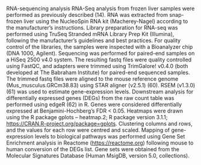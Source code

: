 # 
RNA-sequencing analysis 
RNA-Seq analysis from frozen liver samples were performed as previously described (14). RNA was extracted from snap-frozen liver using the NucleoSpin RNA kit (Macherey-Nagel) according to the manufacturer’s instructions. Library preparation for RNA-seq was performed using TruSeq Stranded mRNA Library Prep Kit (Illumina), following the manufacturer’s guidelines and best practices. For quality control of the libraries, the samples were inspected with a Bioanalyzer chip (DNA 1000, Agilent). Sequencing was performed for paired-end samples on a HiSeq 2500 v4.0 system. The resulting fastq files were quality controlled using FastQC, and adapters were trimmed using TrimGalore! v0.4.0 (both developed at The Babraham Institute) for paired-end sequenced samples. The trimmed fastq files were aligned to the mouse reference genome (Mus_musculus.GRCm38.83) using STAR aligner (v2.5.1) (60). RSEM (v1.3.0) (61) was used to estimate gene-expression levels. Downstream analysis for differentially expressed genes (DEGs) from the raw count table was performed using edgeR (62) in R. Genes were considered differentially expressed at Benjamini-Hochberg’s FDR < 0.05.  Heatmaps were drawn using the R package gplots – heatmap.2; R package version 3.1.1; https://CRAN.R-project.org/package=gplots. Clustering columns and rows, and the values for each row were centred and scaled. Mapping of gene-expression levels to biological pathways was performed using Gene Set Enrichment analysis in Reactome (https://reactome.org) following mouse to human conversion of the DEGs list. Gene sets were obtained from the Molecular Signatures Database (Human MsigDB, version 5.0, collections).
